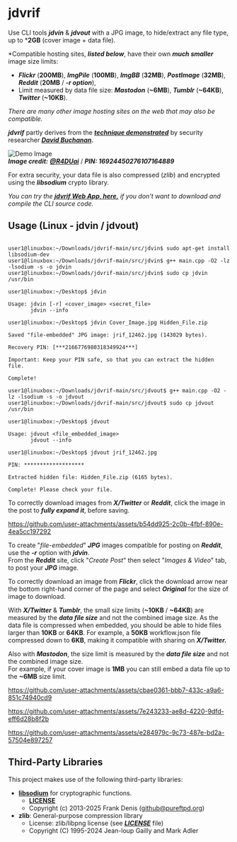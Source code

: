 # jdvrif

Use CLI tools ***jdvin*** & ***jdvout*** with a JPG image, to hide/extract any file type, up to ***2GB** (cover image + data file).  

*Compatible hosting sites, ***listed below***, have their own ***much smaller*** image size limits:
* ***Flickr*** (**200MB**), ***ImgPile*** (**100MB**), ***ImgBB*** (**32MB**), ***PostImage*** (**32MB**), ***Reddit*** (**20MB** / ***-r option***),
* Limit measured by data file size: ***Mastodon*** (**~6MB**), ***Tumblr*** (**~64KB**), ***Twitter*** (**~10KB**).
  
*There are many other image hosting sites on the web that may also be compatible.*  

***jdvrif*** partly derives from the ***[technique demonstrated](https://www.vice.com/en/article/bj4wxm/tiny-picture-twitter-complete-works-of-shakespeare-steganography)*** by security researcher ***[David Buchanan](https://www.da.vidbuchanan.co.uk/).*** 

![Demo Image](https://github.com/CleasbyCode/jdvrif/blob/main/demo_image/jrif_72438.jpg)  
***Image credit:*** [***@R4DUai***](https://x.com/R4DUai) / ***PIN: 16924450276107164889***

For extra security, your data file is also compressed (*zlib*) and encrypted using the ***libsodium*** crypto library. 

*You can try the [***jdvrif Web App, here,***](https://cleasbycode.co.uk/jdvrif/index/) if you don't want to download and compile the CLI source code.*

## Usage (Linux - jdvin / jdvout)

```console

user1@linuxbox:~/Downloads/jdvrif-main/src/jdvin$ sudo apt-get install libsodium-dev
user1@linuxbox:~/Downloads/jdvrif-main/src/jdvin$ g++ main.cpp -O2 -lz -lsodium -s -o jdvin
user1@linuxbox:~/Downloads/jdvrif-main/src/jdvin$ sudo cp jdvin /usr/bin

user1@linuxbox:~/Desktop$ jdvin 

Usage: jdvin [-r] <cover_image> <secret_file>  
       jdvin --info

user1@linuxbox:~/Desktop$ jdvin Cover_Image.jpg Hidden_File.zip
  
Saved "file-embedded" JPG image: jrif_12462.jpg (143029 bytes).

Recovery PIN: [***2166776980318349924***]

Important: Keep your PIN safe, so that you can extract the hidden file.

Complete!

user1@linuxbox:~/Downloads/jdvrif-main/src/jdvout$ g++ main.cpp -O2 -lz -lsodium -s -o jdvout
user1@linuxbox:~/Downloads/jdvrif-main/src/jdvout$ sudo cp jdvout /usr/bin

user1@linuxbox:~/Desktop$ jdvout

Usage: jdvout <file_embedded_image>
       jdvout --info
        
user1@linuxbox:~/Desktop$ jdvout jrif_12462.jpg

PIN: *******************

Extracted hidden file: Hidden_File.zip (6165 bytes).

Complete! Please check your file.

```
To correctly download images from ***X/Twitter*** or ***Reddit***, click the image in the post to ***fully expand it***, before saving.  

https://github.com/user-attachments/assets/b54dd925-2c0b-4fbf-890e-4ea5cc197292

To create "*file-embedded*" ***JPG*** images compatible for posting on ***Reddit***, use the ***-r*** option with ***jdvin***.  
From the ***Reddit*** site, click "*Create Post*" then select "*Images & Video*" tab, to post your ***JPG*** image.

To correctly download an image from ***Flickr***, click the download arrow near the bottom right-hand corner of the page and select ***Original*** for the size of image to download.

With ***X/Twitter*** & ***Tumblr***, the small size limits (**~10KB** / **~64KB**) are measured by the ***data file size*** and not the combined image size.
As the data file is compressed when embedded, you should be able to hide files larger than **10KB** or **64KB**.
For example, a **50KB** workflow.json file compressed down to **6KB**, making it compatible with sharing on ***X/Twitter.*** 

Also with ***Mastodon***, the size limit is measured by the ***data file size*** and not the combined image size.  
For example, if your cover image is **1MB** you can still embed a data file up to the **~6MB** size limit.

https://github.com/user-attachments/assets/cbae0361-bbb7-433c-a9a6-851c74940cd9

https://github.com/user-attachments/assets/7e243233-ae8d-4220-9dfd-eff6d28b8f2b

https://github.com/user-attachments/assets/e284979c-9c73-487e-bd2a-57504e897257

## Third-Party Libraries

This project makes use of the following third-party libraries:

- [**libsodium**](https://libsodium.org/) for cryptographic functions.
  - [**LICENSE**](https://github.com/jedisct1/libsodium/blob/master/LICENSE)
  - Copyright (c) 2013-2025 Frank Denis (github@pureftpd.org)
- **zlib**: General-purpose compression library
  - License: zlib/libpng license (see [***LICENSE***](https://github.com/madler/zlib/blob/develop/LICENSE) file)
  - Copyright (C) 1995-2024 Jean-loup Gailly and Mark Adler
    

##

